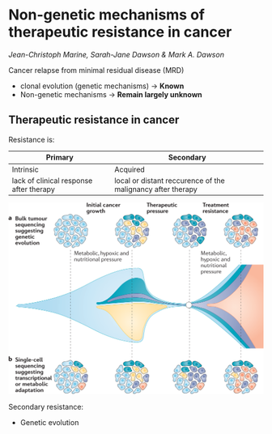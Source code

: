 # **Non-genetic mechanisms of therapeutic resistance in cancer**

*Jean-Christoph Marine, Sarah-Jane Dawson & Mark A. Dawson*

Cancer relapse from minimal residual disease (MRD)
* clonal evolution (genetic mechanisms) -> **Known**
* Non-genetic mechanisms -> **Remain largely unknown**

## Therapeutic resistance in cancer

Resistance is:


| Primary | Secondary |
| ---- | ---- |
| Intrinsic | Acquired |
| lack of clinical response after therapy | local or distant reccurence of the malignancy after therapy |

![Figure_1](pictures/Non_genetic_fig1.png)

Secondary resistance:
* Genetic evolution
